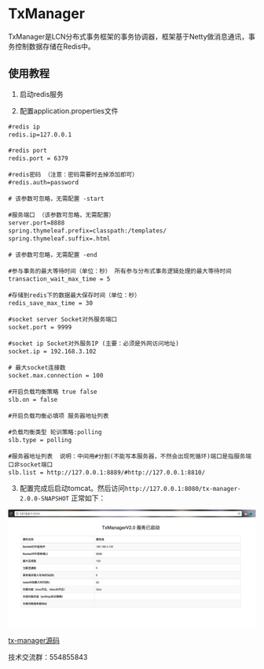 # TxManager
TxManager是LCN分布式事务框架的事务协调器，框架基于Netty做消息通讯，事务控制数据存储在Redis中。

## 使用教程
1. 启动redis服务


2. 配置application.properties文件

```
#redis ip
redis.ip=127.0.0.1

#redis port
redis.port = 6379

#redis密码 （注意：密码需要时去掉添加即可）
#redis.auth=password

# 该参数可忽略，无需配置 -start

#服务端口 （该参数可忽略，无需配置）
server.port=8888
spring.thymeleaf.prefix=classpath:/templates/
spring.thymeleaf.suffix=.html

# 该参数可忽略，无需配置 -end

#参与事务的最大等待时间（单位：秒） 所有参与分布式事务逻辑处理的最大等待时间
transaction_wait_max_time = 5

#存储到redis下的数据最大保存时间（单位：秒）
redis_save_max_time = 30

#socket server Socket对外服务端口
socket.port = 9999

#socket ip Socket对外服务IP (主要：必须是外网访问地址)
socket.ip = 192.168.3.102

# 最大socket连接数
socket.max.connection = 100

#开启负载均衡策略 true false
slb.on = false

#开启负载均衡必填项 服务器地址列表

#负载均衡类型 轮训策略:polling
slb.type = polling

#服务器地址列表  说明：中间用#分割(不能写本服务器，不然会出现死循环)端口是指服务端口非socket端口
slb.list = http://127.0.0.1:8889/#http://127.0.0.1:8810/

```

3. 配置完成后启动tomcat。然后访问`http://127.0.0.1:8080/tx-manager-2.0.0-SNAPSHOT` 正常如下：

![ ](readme/tx-manager.png)

[tx-manager源码](https://github.com/1991wangliang/tx-lcn/tree/master/tx-manager) 


技术交流群：554855843